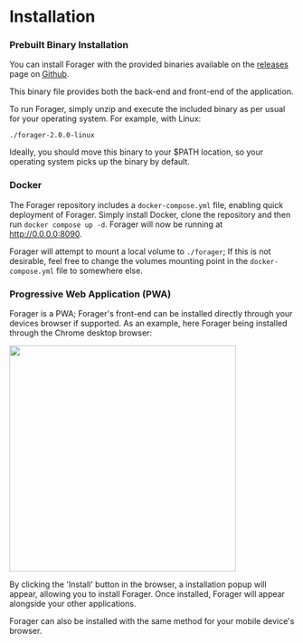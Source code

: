 # Installation

### Prebuilt Binary Installation

You can install Forager with the provided binaries available on the [releases](https://github.com/CRBroughton/Forager/releases) page on [Github](https://github.com/CRBroughton/Forager/).

This binary file provides both the back-end and front-end of the application.

To run Forager, simply unzip and execute the included binary as per usual for your
operating system. For example, with Linux:

`./forager-2.0.0-linux`

Ideally, you should move this binary to your $PATH location,
so your operating system picks up the binary by default.

### Docker

The Forager repository includes a `docker-compose.yml` file, enabling quick deployment of Forager. Simply install Docker, clone the repository and then run `docker compose up -d`. Forager will
now be running at http://0.0.0.0:8090.

Forager will attempt to mount a local volume to `./forager`;
If this is not desirable, feel free to change the volumes
mounting point in the `docker-compose.yml` file to somewhere else.


### Progressive Web Application (PWA)

Forager is a PWA; Forager's front-end can be installed directly
through your devices browser if supported. As an example,
here Forager being installed through the Chrome desktop browser:

<div class="custom-image">
    <img src="/pwa-desktop-installation.png" width="400" loading="lazy" />
</div>

By clicking the 'Install' button in the browser, a installation
popup will appear, allowing you to install Forager. Once installed,
Forager will appear alongside your other applications.

Forager can also be installed with the same method
for your mobile device's browser.